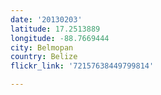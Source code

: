 ```yaml
---
date: '20130203'
latitude: 17.2513889
longitude: -88.7669444
city: Belmopan
country: Belize
flickr_link: '72157638449799814'

---
```


